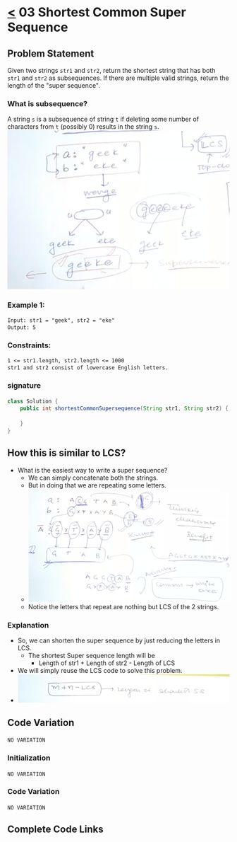 # [<](../Readme.md) 03 Shortest Common Super Sequence

## Problem Statement
Given two strings `str1` and `str2`, return the shortest string that has both `str1` and `str2` as subsequences. 
If there are multiple valid strings, return the length of the "super sequence".

### What is subsequence?
A string `s` is a subsequence of string `t` if deleting some number of characters from `t` (possibly 0) results in the string `s`.
![img.png](img.png)

### Example 1:
```text
Input: str1 = "geek", str2 = "eke"
Output: 5
```

### Constraints:
```text
1 <= str1.length, str2.length <= 1000
str1 and str2 consist of lowercase English letters.
```

### signature
```java
class Solution {
    public int shortestCommonSupersequence(String str1, String str2) {

    }
}
```

## How this is similar to LCS?
- What is the easiest way to write a super sequence?
  - We can simply concatenate both the strings.
  - But in doing that we are repeating some letters.
  - ![img_1.png](img_1.png)
  - Notice the letters that repeat are nothing but LCS of the 2 strings.

### Explanation
- So, we can shorten the super sequence by just reducing the letters in LCS.
  - The shortest Super sequence length will be
    - Length of str1 + Length of str2 - Length of LCS
- We will simply reuse the LCS code to solve this problem.
- ![img_2.png](img_2.png)

## Code Variation
```NO VARIATION```

### Initialization
```NO VARIATION```

### Code Variation
```NO VARIATION```

## Complete Code Links